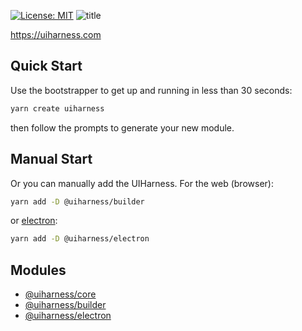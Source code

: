 [![License: MIT](https://img.shields.io/badge/License-MIT-yellow.svg)](https://opensource.org/licenses/MIT)
![title](https://user-images.githubusercontent.com/185555/51221320-de33b000-199d-11e9-9c09-d7dc9ede60b0.jpg)

https://uiharness.com

## Quick Start

Use the bootstrapper to get up and running in less than 30 seconds:

```bash
yarn create uiharness
```

then follow the prompts to generate your new module.

## Manual Start

Or you can manually add the UIHarness.
For the web (browser):

```bash
yarn add -D @uiharness/builder
```

or [electron](https://electronjs.org):

```bash
yarn add -D @uiharness/electron
```

## Modules

- [@uiharness/core](code/libs/core/README.md)
- [@uiharness/builder](code/libs/builder/README.md)
- [@uiharness/electron](code/libs/electron/README.md)
